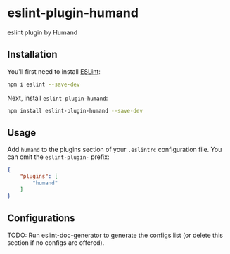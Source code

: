 # eslint-plugin-humand

eslint plugin by Humand

## Installation

You'll first need to install [ESLint](https://eslint.org/):

```sh
npm i eslint --save-dev
```

Next, install `eslint-plugin-humand`:

```sh
npm install eslint-plugin-humand --save-dev
```

## Usage

Add `humand` to the plugins section of your `.eslintrc` configuration file. You can omit the `eslint-plugin-` prefix:

```json
{
    "plugins": [
        "humand"
    ]
}
```



## Configurations

<!-- begin auto-generated configs list -->
TODO: Run eslint-doc-generator to generate the configs list (or delete this section if no configs are offered).
<!-- end auto-generated configs list -->


